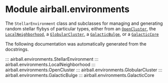 # Module airball.environments

The `StellarEnvironment` class and subclasses for managing and generating random stellar flybys of particular types, either from an [`OpenCluster`](#airball.environments.OpenCluster), the [`LocalNeighborhood`](#airball.environments.LocalNeighborhood), a [`GlobularCluster`](#airball.environments.GlobularCluster), a [`GalacticBulge`](#airball.environments.GalacticBulge), or a [`GalacticCore`](#airball.environments.GalacticCore)

The following documentation was automatically generated from the docstrings.

::: airball.environments.StellarEnvironment
::: airball.environments.LocalNeighborhood
::: airball.environments.OpenCluster
::: airball.environments.GlobularCluster
::: airball.environments.GalacticBulge
::: airball.environments.GalacticCore

